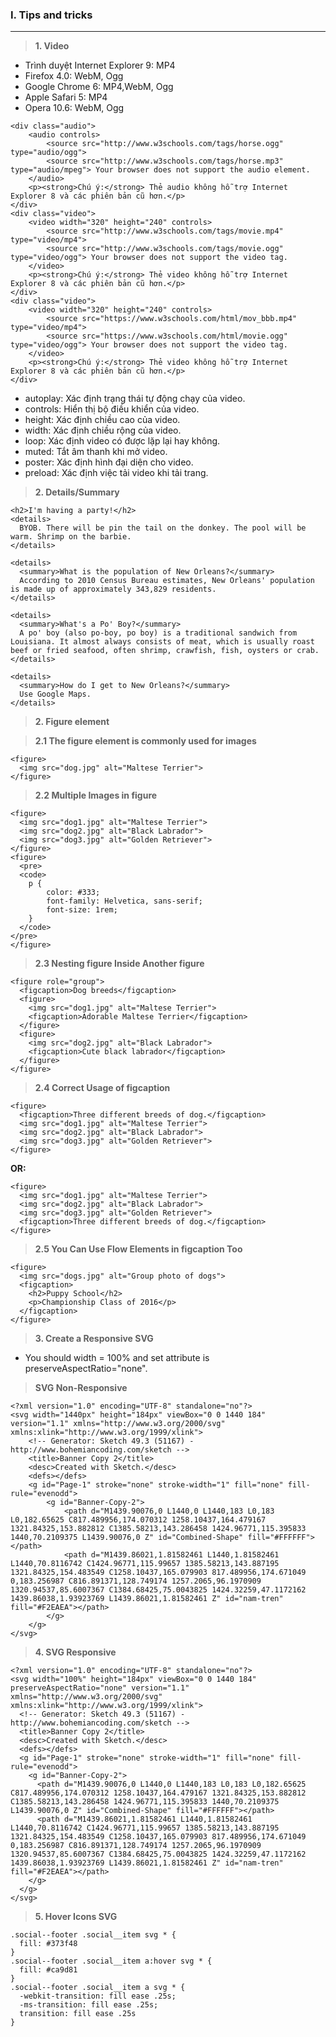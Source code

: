 ### I. Tips and tricks
---
> **1. Video**

- Trình duyệt Internet Explorer 9:  MP4
- Firefox 4.0: WebM, Ogg
- Google Chrome 6: MP4,WebM, Ogg
- Apple Safari 5: MP4
- Opera 10.6: WebM, Ogg

```javascripts
<div class="audio">
    <audio controls>
        <source src="http://www.w3schools.com/tags/horse.ogg" type="audio/ogg">
        <source src="http://www.w3schools.com/tags/horse.mp3" type="audio/mpeg"> Your browser does not support the audio element.
    </audio>
    <p><strong>Chú ý:</strong> Thẻ audio không hỗ trợ Internet Explorer 8 và các phiên bản cũ hơn.</p>
</div>
<div class="video">
    <video width="320" height="240" controls>
        <source src="http://www.w3schools.com/tags/movie.mp4" type="video/mp4">
        <source src="http://www.w3schools.com/tags/movie.ogg" type="video/ogg"> Your browser does not support the video tag.
    </video>
    <p><strong>Chú ý:</strong> Thẻ video không hỗ trợ Internet Explorer 8 và các phiên bản cũ hơn.</p>
</div>
<div class="video">
    <video width="320" height="240" controls>
        <source src="https://www.w3schools.com/html/mov_bbb.mp4" type="video/mp4">
        <source src="https://www.w3schools.com/html/movie.ogg" type="video/ogg"> Your browser does not support the video tag.
    </video>
    <p><strong>Chú ý:</strong> Thẻ video không hỗ trợ Internet Explorer 8 và các phiên bản cũ hơn.</p>
</div>
```

- autoplay: Xác định trạng thái tự động chạy của video.
- controls: Hiển thị bộ điều khiển của video.
- height: Xác định chiều cao của video.
- width: Xác định chiều rộng của video.
- loop: Xác định video có được lặp lại hay không.
- muted: Tắt âm thanh khi mở video.
- poster: Xác định hình đại diện cho video.
- preload: Xác định việc tải video khi tải trang.

> **2. Details/Summary**

```javascripts
<h2>I'm having a party!</h2>
<details>
  BYOB. There will be pin the tail on the donkey. The pool will be warm. Shrimp on the barbie.  
</details>
```

```javascripts
<details>
  <summary>What is the population of New Orleans?</summary>
  According to 2010 Census Bureau estimates, New Orleans' population is made up of approximately 343,829 residents.
</details>

<details>
  <summary>What's a Po' Boy?</summary>
  A po' boy (also po-boy, po boy) is a traditional sandwich from Louisiana. It almost always consists of meat, which is usually roast beef or fried seafood, often shrimp, crawfish, fish, oysters or crab.
</details>

<details>
  <summary>How do I get to New Orleans?</summary>
  Use Google Maps.
</details>
```

> **2. Figure element**

> **2.1 The figure element is commonly used for images**
```javascripts
<figure>
  <img src="dog.jpg" alt="Maltese Terrier">
</figure>
```

> **2.2 Multiple Images in figure**
```javascripts
<figure>
  <img src="dog1.jpg" alt="Maltese Terrier">
  <img src="dog2.jpg" alt="Black Labrador">
  <img src="dog3.jpg" alt="Golden Retriever">
</figure>
<figure>
  <pre>
  <code>
    p {
        color: #333;
        font-family: Helvetica, sans-serif;
        font-size: 1rem;
    }
  </code>
</pre>
</figure>
```

> **2.3 Nesting figure Inside Another figure**
```javascripts
<figure role="group">
  <figcaption>Dog breeds</figcaption>
  <figure>
    <img src="dog1.jpg" alt="Maltese Terrier">
    <figcaption>Adorable Maltese Terrier</figcaption>
  </figure>
  <figure>
    <img src="dog2.jpg" alt="Black Labrador">
    <figcaption>Cute black labrador</figcaption>
  </figure>
</figure>
```

> **2.4 Correct Usage of figcaption**
```javascripts
<figure>
  <figcaption>Three different breeds of dog.</figcaption>
  <img src="dog1.jpg" alt="Maltese Terrier">
  <img src="dog2.jpg" alt="Black Labrador">
  <img src="dog3.jpg" alt="Golden Retriever">
</figure>
```
**OR:**
```javascripts
<figure>
  <img src="dog1.jpg" alt="Maltese Terrier">
  <img src="dog2.jpg" alt="Black Labrador">
  <img src="dog3.jpg" alt="Golden Retriever">
  <figcaption>Three different breeds of dog.</figcaption>
</figure>
```

> **2.5 You Can Use Flow Elements in figcaption Too**
```javascripts
<figure>
  <img src="dogs.jpg" alt="Group photo of dogs">
  <figcaption>
    <h2>Puppy School</h2>
    <p>Championship Class of 2016</p>
  </figcaption>
</figure>
```

> **3. Create a Responsive SVG**
- You should width = 100% and set attribute is preserveAspectRatio="none".

>**SVG Non-Responsive**
```javascripts
<?xml version="1.0" encoding="UTF-8" standalone="no"?>
<svg width="1440px" height="184px" viewBox="0 0 1440 184" version="1.1" xmlns="http://www.w3.org/2000/svg" xmlns:xlink="http://www.w3.org/1999/xlink">
    <!-- Generator: Sketch 49.3 (51167) - http://www.bohemiancoding.com/sketch -->
    <title>Banner Copy 2</title>
    <desc>Created with Sketch.</desc>
    <defs></defs>
    <g id="Page-1" stroke="none" stroke-width="1" fill="none" fill-rule="evenodd">
        <g id="Banner-Copy-2">
            <path d="M1439.90076,0 L1440,0 L1440,183 L0,183 L0,182.65625 C817.489956,174.070312 1258.10437,164.479167 1321.84325,153.882812 C1385.58213,143.286458 1424.96771,115.395833 1440,70.2109375 L1439.90076,0 Z" id="Combined-Shape" fill="#FFFFFF"></path>
            <path d="M1439.86021,1.81582461 L1440,1.81582461 L1440,70.8116742 C1424.96771,115.99657 1385.58213,143.887195 1321.84325,154.483549 C1258.10437,165.079903 817.489956,174.671049 0,183.256987 C816.891371,128.749174 1257.2065,96.1970909 1320.94537,85.6007367 C1384.68425,75.0043825 1424.32259,47.1172162 1439.86038,1.93923769 L1439.86021,1.81582461 Z" id="nam-tren" fill="#F2EAEA"></path>
        </g>
    </g>
</svg>
```

>**4. SVG Responsive**
```javascripts
<?xml version="1.0" encoding="UTF-8" standalone="no"?>
<svg width="100%" height="184px" viewBox="0 0 1440 184" preserveAspectRatio="none" version="1.1" xmlns="http://www.w3.org/2000/svg" xmlns:xlink="http://www.w3.org/1999/xlink">
  <!-- Generator: Sketch 49.3 (51167) - http://www.bohemiancoding.com/sketch -->
  <title>Banner Copy 2</title>
  <desc>Created with Sketch.</desc>
  <defs></defs>
  <g id="Page-1" stroke="none" stroke-width="1" fill="none" fill-rule="evenodd">
    <g id="Banner-Copy-2">
      <path d="M1439.90076,0 L1440,0 L1440,183 L0,183 L0,182.65625 C817.489956,174.070312 1258.10437,164.479167 1321.84325,153.882812 C1385.58213,143.286458 1424.96771,115.395833 1440,70.2109375 L1439.90076,0 Z" id="Combined-Shape" fill="#FFFFFF"></path>
      <path d="M1439.86021,1.81582461 L1440,1.81582461 L1440,70.8116742 C1424.96771,115.99657 1385.58213,143.887195 1321.84325,154.483549 C1258.10437,165.079903 817.489956,174.671049 0,183.256987 C816.891371,128.749174 1257.2065,96.1970909 1320.94537,85.6007367 C1384.68425,75.0043825 1424.32259,47.1172162 1439.86038,1.93923769 L1439.86021,1.81582461 Z" id="nam-tren" fill="#F2EAEA"></path>
    </g>
  </g>
</svg>
```

>**5. Hover Icons SVG**

```javascripts
.social--footer .social__item svg * {
  fill: #373f48
}
.social--footer .social__item a:hover svg * {
  fill: #ca9d81
}
.social--footer .social__item a svg * {
  -webkit-transition: fill ease .25s;
  -ms-transition: fill ease .25s;
  transition: fill ease .25s
}
```

